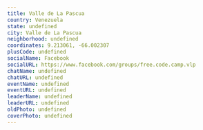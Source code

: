 ```yaml
---
title: Valle de La Pascua
country: Venezuela
state: undefined
city: Valle de La Pascua
neighborhood: undefined
coordinates: 9.213061, -66.002307
plusCode: undefined
socialName: Facebook
socialURL: https://www.facebook.com/groups/free.code.camp.vlp
chatName: undefined
chatURL: undefined
eventName: undefined
eventURL: undefined
leaderName: undefined
leaderURL: undefined
oldPhoto: undefined
coverPhoto: undefined
---
```

